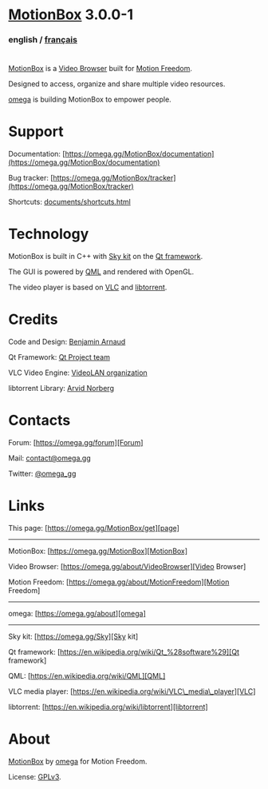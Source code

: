 # [MotionBox] 3.0.0-1

### english / [français](documents/fr/Readme.html)

#

[MotionBox] is a [Video Browser] built for [Motion Freedom].

Designed to access, organize and share multiple video resources.

[omega] is building MotionBox to empower people.


# Support

Documentation: [https://omega.gg/MotionBox/documentation](https://omega.gg/MotionBox/documentation)

Bug tracker: [https://omega.gg/MotionBox/tracker](https://omega.gg/MotionBox/tracker)

Shortcuts: [documents/shortcuts.html](documents/shortcuts.html)


# Technology

MotionBox is built in C++ with [Sky kit] on the [Qt framework].

The GUI is powered by [QML] and rendered with OpenGL.

The video player is based on [VLC] and [libtorrent].


# Credits

Code and Design: [Benjamin Arnaud](https://bunjee.me)

Qt Framework: [Qt Project team](https://www.qt.io)

VLC Video Engine: [VideoLAN organization](https://www.videolan.org)

libtorrent Library: [Arvid Norberg](https://www.libtorrent.org)


# Contacts

Forum: [https://omega.gg/forum][Forum]

Mail: [contact@omega.gg][Mail]

Twitter: [@omega_gg][Twitter]

[Forum]: https://omega.gg/forum

[Mail]: https://omega.gg/contact

[Twitter]: https://omega.gg/twitter


# Links

This page: [https://omega.gg/MotionBox/get][page]

[page]: https://omega.gg/MotionBox/get

---

MotionBox: [https://omega.gg/MotionBox][MotionBox]

Video Browser: [https://omega.gg/about/VideoBrowser][Video Browser]

Motion Freedom: [https://omega.gg/about/MotionFreedom][Motion Freedom]

[MotionBox]: https://omega.gg/MotionBox

[Video Browser]: https://omega.gg/about/VideoBrowser

[Motion Freedom]: https://omega.gg/about/MotionFreedom

---

omega: [https://omega.gg/about][omega]

[omega]: https://omega.gg/about

---

Sky kit: [https://omega.gg/Sky][Sky kit]

Qt framework: [https://en.wikipedia.org/wiki/Qt_%28software%29][Qt framework]

QML: [https://en.wikipedia.org/wiki/QML][QML]

VLC media player: [https://en.wikipedia.org/wiki/VLC\_media\_player][VLC]

libtorrent: [https://en.wikipedia.org/wiki/libtorrent][libtorrent]

[Sky kit]: https://omega.gg/Sky

[Qt framework]: https://en.wikipedia.org/wiki/Qt_%28software%29

[QML]: https://en.wikipedia.org/wiki/QML

[VLC]: https://en.wikipedia.org/wiki/VLC_media_player

[libtorrent]: https://en.wikipedia.org/wiki/libtorrent


# About

[MotionBox] by [omega] for Motion Freedom.

License: [GPLv3](documents/license.html).
